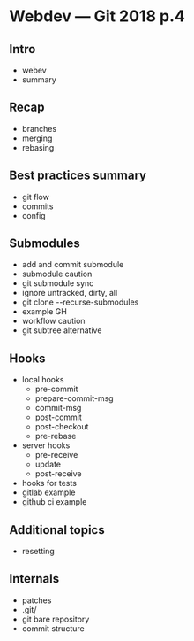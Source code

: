 # Webdev — Git 2018 p.4

## Intro
- webev
- summary


## Recap
- branches
- merging
- rebasing

## Best practices summary
- git flow
- commits
- config


## Submodules
- add and commit submodule
- submodule caution
- git submodule sync
- ignore untracked, dirty, all
- git clone --recurse-submodules
- example GH
- workflow caution
- git subtree alternative


## Hooks
- local hooks
  - pre-commit
  - prepare-commit-msg
  - commit-msg
  - post-commit
  - post-checkout
  - pre-rebase
- server hooks
  - pre-receive
  - update
  - post-receive
- hooks for tests
- gitlab example
- github ci example


## Additional topics
- resetting


## Internals
- patches
- .git/
- git bare repository
- commit structure